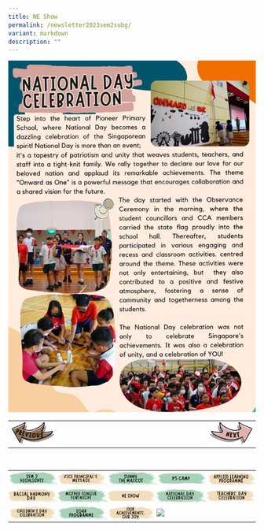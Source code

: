 ```yaml
---
title: NE Show
permalink: /newsletter2023sem2subg/
variant: markdown
description: ""
---
```

<img src="/images/Newsletter/Sem22023/newsletter_sem2_pg13.png">

<table style="width: 100%;">
<tbody>
<tr>
<td style="text-align: left; width:20%;"><a href="/newsletter2023sem2subf/"><img src="/images/Newsletter/btn_prev.png"></a></td>
	<td style="text-align: left; width:60%;"></td>
<td style="text-align: right; width:20%;"><a href="/newsletter2023sem2subh/"><img src="/images/Newsletter/btn_next.png"></a></td>
</tr>
</tbody>
</table><br>


<!--                  Footer banner               -->
<table style="width: 100%; padding:0px;" border="0">
<tbody>
<tr style="height: 35px;">
<td style="width:20%; vertical-align: middle; border-width: 0px; padding:0px;"><a href="/pioneer-engagement/newsletter/2023-semester-2/"><img src="/images/Newsletter/Sem22023/btn_btn00s2.png"></a></td>
<td style="width:20%; vertical-align: middle; border-width: 0px;padding:0px;"><a href="/newsletter2023sem2suba/"><img src="/images/Newsletter/Sem22023/btn_btn01s2.png"></a></td>
<td style="width:20%; vertical-align: middle; border-width: 0px;padding:0px;"><a href="/newsletter2023sem2subb/"><img src="/images/Newsletter/Sem22023/btn_btn02s2.png"></a></td>
<td style="width:20%; vertical-align: middle; border-width: 0px;padding:0px;"><a href="/newsletter2023sem2subc/"><img src="/images/Newsletter/Sem22023/btn_btn03s2.png"></a></td>
<td style="width:20%; vertical-align: middle; border-width: 0px;padding:0px;"><a href="/newsletter2023sem2subd/"><img src="/images/Newsletter/Sem22023/btn_btn04s2.png"></a></td>
</tr>

<tr style="height: 35px;">
<td style="width:20%; vertical-align: middle; border-width: 0px;padding:0px;"><a href="/newsletter2023sem2sube/"><img src="/images/Newsletter/Sem22023/btn_btn05s2.png"></a></td>
<td style="width:20%; vertical-align: middle; border-width: 0px;padding:0px;"><a href="/newsletter2023sem2subf/"><img src="/images/Newsletter/Sem22023/btn_btn06s2.png"></a></td>
<td style="width:20%; vertical-align: middle; border-width: 0px;padding:0px;"><a href="/newsletter2023sem2subg/"><img src="/images/Newsletter/Sem22023/btn_btn07s2.png"></a></td>
<td style="width:20%; vertical-align: middle; border-width: 0px;padding:0px;"><a href="/newsletter2023sem2subh/"><img src="/images/Newsletter/Sem22023/btn_btn08s2.png"></a></td>
<td style="width:20%; vertical-align: middle; border-width: 0px;padding:0px;"><a href="/newsletter2023sem2subi/"><img src="/images/Newsletter/Sem22023/btn_btn09s2.png"></a></td>
</tr>

<tr style="height: 35px;">
<td style="width:20%; vertical-align: middle; border-width: 0px;padding:0px;"><a href="/newsletter2023sem1subj/"><img src="/images/Newsletter/Sem22023/btn_btn10s2.png"></a></td>
<td style="width:20%; vertical-align: middle; border-width: 0px;padding:0px;"><a href="/newsletter2023sem1subk/"><img src="/images/Newsletter/Sem22023/btn_btn11s2.png"></a></td>
<td style="width:20%; vertical-align: middle; border-width: 0px;padding:0px;"><a href="/newsletter2023sem1subl/"><img src="/images/Newsletter/Sem22023/btn_btn12s2.png"></a></td>
<td style="width:20%; vertical-align: middle; border-width: 0px;padding:0px;"><a href="/newsletter2023sem1subm/"><img src="/images/Newsletter/Sem22023/btn_btn13s2.pngg"></a></td>
</tr>
</tbody></table>